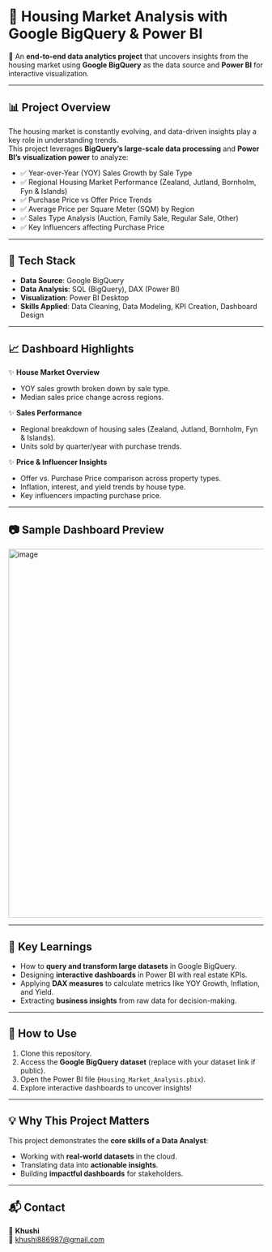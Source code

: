 # 🏡 Housing Market Analysis with Google BigQuery & Power BI  

🚀 An **end-to-end data analytics project** that uncovers insights from the housing market using **Google BigQuery** as the data source and **Power BI** for interactive visualization.  

---

## 📊 Project Overview  
The housing market is constantly evolving, and data-driven insights play a key role in understanding trends.  
This project leverages **BigQuery’s large-scale data processing** and **Power BI’s visualization power** to analyze:  

- ✅ Year-over-Year (YOY) Sales Growth by Sale Type  
- ✅ Regional Housing Market Performance (Zealand, Jutland, Bornholm, Fyn & Islands)  
- ✅ Purchase Price vs Offer Price Trends  
- ✅ Average Price per Square Meter (SQM) by Region  
- ✅ Sales Type Analysis (Auction, Family Sale, Regular Sale, Other)  
- ✅ Key Influencers affecting Purchase Price  

---

## 🔧 Tech Stack  

- **Data Source**: Google BigQuery  
- **Data Analysis**: SQL (BigQuery), DAX (Power BI)  
- **Visualization**: Power BI Desktop  
- **Skills Applied**: Data Cleaning, Data Modeling, KPI Creation, Dashboard Design  

---

## 📈 Dashboard Highlights  

✨ **House Market Overview**  
- YOY sales growth broken down by sale type.  
- Median sales price change across regions.  

✨ **Sales Performance**  
- Regional breakdown of housing sales (Zealand, Jutland, Bornholm, Fyn & Islands).  
- Units sold by quarter/year with purchase trends.  

✨ **Price & Influencer Insights**  
- Offer vs. Purchase Price comparison across property types.  
- Inflation, interest, and yield trends by house type.  
- Key influencers impacting purchase price.  

---

## 📷 Sample Dashboard Preview  

<img width="1483" height="727" alt="image" src="https://github.com/user-attachments/assets/5f16956b-f559-4abd-96ac-73baf9b5caf2" />

---

## 🌟 Key Learnings  

- How to **query and transform large datasets** in Google BigQuery.  
- Designing **interactive dashboards** in Power BI with real estate KPIs.  
- Applying **DAX measures** to calculate metrics like YOY Growth, Inflation, and Yield.  
- Extracting **business insights** from raw data for decision-making.  

---

## 🚀 How to Use  

1. Clone this repository.  
2. Access the **Google BigQuery dataset** (replace with your dataset link if public).  
3. Open the Power BI file (`Housing_Market_Analysis.pbix`).  
4. Explore interactive dashboards to uncover insights!  

---

## 💡 Why This Project Matters  

This project demonstrates the **core skills of a Data Analyst**:  
- Working with **real-world datasets** in the cloud.  
- Translating data into **actionable insights**.  
- Building **impactful dashboards** for stakeholders.  

---

## 📬 Contact  

👤 **Khushi**  
📧 [khushi886987@gmail.com](mailto:khushi886987@gmail.com)  
